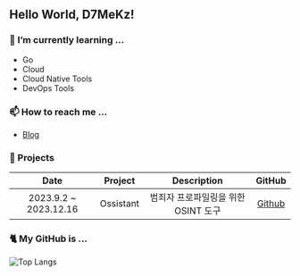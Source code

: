 ## Hello World, D7MeKz!

### 🌱 I’m currently learning ...
- Go
- Cloud
- Cloud Native Tools
- DevOps Tools

### 📫 How to reach me ...
- [Blog](https://d7mekz.github.io/)


### 👾 Projects
|**Date**|**Project**|**Description**|**GitHub**|
|:---:|:---:|:---:|:--:|
|2023.9.2 ~ 2023.12.16|Ossistant| 범죄자 프로파일링을 위한 OSINT 도구 | [Github](https://github.com/ICHEaccount/Ossistant)|
<!--\
|2024.3.1 ~ | Todopoint | 할일을 체크하면 포인트를 얻는 Todo App | [App](https://github.com/D7MeKz/Todopoint-App) [Server](https://github.com/D7MeKz/TodoPoint-Server) [Infra](https://github.com/D7MeKz/Todopoint-Infra) |
-->

### 🐈 My GitHub is ...

![Top Langs](https://github-readme-stats.vercel.app/api/top-langs/?username=D7MeKz&layout=compact&exclude_repo=D7MeKz.github.io,Portscan.chosun.final&hide=Mustache,Smarty)

<!--
**D7MeKz/D7MeKz** is a ✨ _special_ ✨ repository because its `README.md` (this file) appears on your GitHub profile.


Here are some ideas to get you started:

- 🔭 I’m currently working on ...
- 🌱 I’m currently learning ...
- 👯 I’m looking to collaborate on ...
- 🤔 I’m looking for help with ...
- 💬 Ask me about ...
- 📫 How to reach me: ...
- 😄 Pronouns: ...
- ⚡ Fun fact: ...
-->
